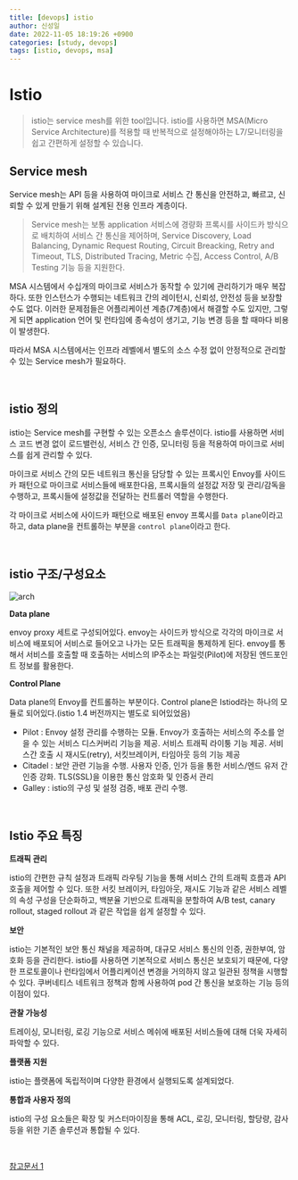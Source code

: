 ```yaml
---
title: [devops] istio
author: 신성일
date: 2022-11-05 18:19:26 +0900
categories: [study, devops]
tags: [istio, devops, msa]
---
```


# Istio

> istio는 service mesh를 위한 tool입니다. istio를 사용하면 MSA(Micro Service Architecture)를 적용할 때 반복적으로 설정해야하는 L7/모니터링을 쉽고 간편하게 설정할 수 있습니다.

## Service mesh

Service mesh는 API 등을 사용하여 마이크로 서비스 간 통신을 안전하고, 빠르고, 신뢰할 수 있게 만들기 위해 설계된 전용 인프라 계층이다.

> Service mesh는 보통 application 서비스에 경량화 프록시를 사이드카 방식으로 배치하여 서비스 간 통신을 제어하며, Service Discovery, Load Balancing, Dynamic Request Routing, Circuit Breacking, Retry and Timeout, TLS, Distributed Tracing, Metric 수집, Access Control, A/B Testing 기능 등을 지원한다.

MSA 시스템에서 수십개의 마이크로 서비스가 동작할 수 있기에 관리하기가 매우 복잡하다. 또한 인스턴스가 수행되는 네트워크 간의 레이턴시, 신뢰성, 안전성 등을 보장할 수도 없다. 이러한 문제점들은 어플리케이션 계층(7계층)에서 해결할 수도 있지만, 그렇게 되면 application 언어 및 런타임에 종속성이 생기고, 기능 변경 등을 할 때마다 비용이 발생한다.

따라서 MSA 시스템에서는 인프라 레벨에서 별도의 소스 수정 없이 안정적으로 관리할 수 있는 Service mesh가 필요하다.

<br/>

## istio 정의

istio는 Service mesh를 구현할 수 있는 오픈소스 솔루션이다. istio를 사용하면 서비스 코드 변경 없이 로드밸런싱, 서비스 간 인증, 모니터링 등을 적용하여 마이크로 서비스를 쉽게 관리할 수 있다.

마이크로 서비스 간의 모든 네트워크 통신을 담당할 수 있는 프록시인 Envoy를 사이드카 패턴으로 마이크로 서비스들에 배포한다음, 프록시들의 설정값 저장 및 관리/감독을 수행하고, 프록시들에 설정값을 전달하는 컨트롤러 역할을 수행한다.

각 마이크로 서비스에 사이드카 패턴으로 배포된 envoy 프록시를 `Data plane`이라고 하고, data plane을 컨트롤하는 부분을 `control plane`이라고 한다. 

<br/>

## istio 구조/구성요소

![arch](https://istio.io/latest/docs/ops/deployment/architecture/arch.svg)

**Data plane**

envoy proxy 세트로 구성되어있다. envoy는 사이드카 방식으로 각각의 마이크로 서비스에 배포되어 서비스로 들어오고 나가는 모든 트래픽을 통제하게 된다. envoy를 통해서 서비스를 호출할 때 호출하는 서비스의 IP주소는 파일럿(Pilot)에 저장된 엔드포인트 정보를 활용한다.

**Control Plane**

Data plane의 Envoy를 컨트롤하는 부분이다. Control plane은 Istiod라는 하나의 모듈로 되어있다.(istio 1.4 버전까지는 별도로 되어있었음)

- Pilot : Envoy 설정 관리를 수행하는 모듈. Envoy가 호출하는 서비스의 주소를 얻을 수 있는 서비스 디스커버리 기능을 제공. 서비스 트래픽 라이퉁 기능 제공. 서비스간 호출 시 재시도(retry), 서킷브레이커, 타임아웃 등의 기능 제공
- Citadel : 보안 관련 기능을 수행. 사용자 인증, 인가 등을 통한 서비스/엔드 유저 간 인증 강화. TLS(SSL)을 이용한 통신 암호화 및 인증서 관리
- Galley : istio의 구성 및 설정 검증, 배포 관리 수행.

<br/>

## Istio 주요 특징

**트래픽 관리**

istio의 간편한 규칙 설정과 트래픽 라우팅 기능을 통해 서비스 간의 트래픽 흐름과 API 호출을 제어할 수 있다. 또한 서킷 브레이커, 타임아웃, 재시도 기능과 같은 서비스 레벨의 속성 구성을 단순화하고, 백분율 기반으로 트래픽을 분할하여 A/B test, canary rollout, staged rollout 과 같은 작업을 쉽게 설정할 수 있다.

**보안**

istio는 기본적인 보안 통신 채널을 제공하며, 대규모 서비스 통신의 인증, 권한부여, 암호화 등을 관리한다. istio를 사용하면 기본적으로 서비스 통신은 보호되기 때문에, 다양한 프로토콜이나 런타임에서 어플리케이션 변경을 거의하지 않고 일관된 정책을 시행할 수 있다. 쿠버네티스 네트워크 정책과 함께 사용하여 pod 간 통신을 보호하는 기능 등의 이점이 있다.

**관찰 가능성**

트레이싱, 모니터링, 로깅 기능으로 서비스 메쉬에 배포된 서비스들에 대해 더욱 자세히 파악할 수 있다.

**플랫폼 지원**

istio는 플랫폼에 독립적이며 다양한 환경에서 실행되도록 설계되었다.

**통합과 사용자 정의**

istio의 구성 요소들은 확장 및 커스터마이징을 통해 ACL, 로깅, 모니터링, 할당량, 감사 등을 위한 기존 솔루션과 통합될 수 있다.

<br/>





[참고문서 1](https://twofootdog.tistory.com/78)